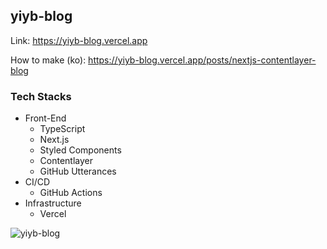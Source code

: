 ## yiyb-blog
Link: https://yiyb-blog.vercel.app

How to make (ko): https://yiyb-blog.vercel.app/posts/nextjs-contentlayer-blog

### Tech Stacks
- Front-End
  - TypeScript
  - Next.js
  - Styled Components
  - Contentlayer
  - GitHub Utterances
- CI/CD
  - GitHub Actions
- Infrastructure
  - Vercel

![yiyb-blog](https://github.com/yiyb0603/yiyb-blog/assets/50941453/109dd0aa-db52-4b6f-8145-c2b911c5f9e1)